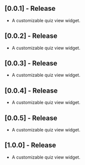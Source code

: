 ## [0.0.1] - Release

* A customizable quiz view widget.

## [0.0.2] - Release

* A customizable quiz view widget.

## [0.0.3] - Release

* A customizable quiz view widget.

## [0.0.4] - Release

* A customizable quiz view widget.

## [0.0.5] - Release

* A customizable quiz view widget.

## [1.0.0] - Release

* A customizable quiz view widget.
